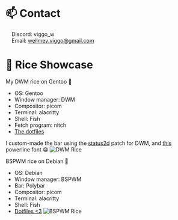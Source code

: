 # 📫 Contact
&nbsp;&nbsp;&nbsp;&nbsp;Discord: viggo_w\
&nbsp;&nbsp;&nbsp;&nbsp;Email: wellmev.viggo@gmail.com

# 🍚 Rice Showcase
My DWM rice on Gentoo 🐧
- OS: Gentoo
- Window manager: DWM
- Compositor: picom
- Terminal: alacritty
- Shell: Fish
- Fetch program: nitch
- [The dotfiles](https://github.com/viggo-wellme/dwm-rice-dotfiles)

I custom-made the bar using the [status2d](https://dwm.suckless.org/patches/status2d/) patch for DWM, and [this](https://github.com/ryanoasis/powerline-extra-symbols) powerline font 😁
![DWM Rice](https://user-images.githubusercontent.com/53278263/218299847-765527f3-bb2f-43f9-926e-2394416483e9.png)

BSPWM rice on Debian 🍥
- OS: Debian
- Window manager: BSPWM
- Bar: Polybar
- Compositor: picom
- Terminal: alacritty
- Shell: Fish
- [Dotfiles <3](https://github.com/viggo-wellme/dotfiles)
![BSPWM Rice](https://camo.githubusercontent.com/97484c143a3dfe08cd65d2c56e97d05c28209b1993d55994f1fbc939fbf692a8/68747470733a2f2f63646e2e646973636f72646170702e636f6d2f6174746163686d656e74732f3835343432393536323230353131303238322f313035373339393836373239363732373233312f323032322d31322d32372d3231343832395f3139323078313038305f7363726f742e706e67)
